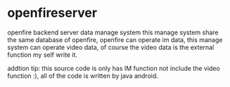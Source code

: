 openfireserver
==============

openfire backend server data manage system
this manage system share the same database of openfire, openfire can operate im data,
this manage system can operate video data, 
of course the video data is the external function my self write it.

addtion tip: this source code is only has IM function not include the video function :),
all of the code is written by java android.
